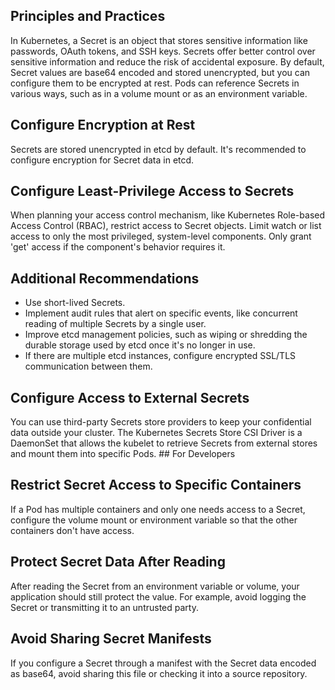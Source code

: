 ## Principles and Practices
In Kubernetes, a Secret is an object that stores sensitive information like passwords, OAuth tokens, and SSH keys. Secrets offer better control over sensitive information and reduce the risk of accidental exposure. By default, Secret values are base64 encoded and stored unencrypted, but you can configure them to be encrypted at rest. Pods can reference Secrets in various ways, such as in a volume mount or as an environment variable.


## Configure Encryption at Rest
Secrets are stored unencrypted in etcd by default. It's recommended to configure encryption for Secret data in etcd.


## Configure Least-Privilege Access to Secrets
When planning your access control mechanism, like Kubernetes Role-based Access Control (RBAC), restrict access to Secret objects. Limit watch or list access to only the most privileged, system-level components. Only grant 'get' access if the component's behavior requires it.


## Additional Recommendations
- Use short-lived Secrets.
- Implement audit rules that alert on specific events, like concurrent reading of multiple Secrets by a single user.
- Improve etcd management policies, such as wiping or shredding the durable storage used by etcd once it's no longer in use.
- If there are multiple etcd instances, configure encrypted SSL/TLS communication between them.



## Configure Access to External Secrets
You can use third-party Secrets store providers to keep your confidential data outside your cluster. The Kubernetes Secrets Store CSI Driver is a DaemonSet that allows the kubelet to retrieve Secrets from external stores and mount them into specific Pods. ## For Developers


## Restrict Secret Access to Specific Containers
If a Pod has multiple containers and only one needs access to a Secret, configure the volume mount or environment variable so that the other containers don't have access.


## Protect Secret Data After Reading
After reading the Secret from an environment variable or volume, your application should still protect the value. For example, avoid logging the Secret or transmitting it to an untrusted party.


## Avoid Sharing Secret Manifests
If you configure a Secret through a manifest with the Secret data encoded as base64, avoid sharing this file or checking it into a source repository.
